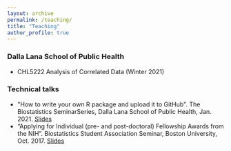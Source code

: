 ```yaml
---
layout: archive
permalink: /teaching/
title: "Teaching"
author_profile: true
---
```


### Dalla Lana School of Public Health

- CHL5222 Analysis of Correlated Data (Winter 2021) 


### Technical talks

- "How to write your own R package and upload it to GitHub". The Biostatistics SeminarSeries, Dalla Lana School of Public Health, Jan. 2021. [Slides](https://rpubs.com/ayamitani/rpackage)
- “Applying for Individual (pre- and post-doctoral) Fellowship Awards from the NIH”. Biostatistics Student Association Seminar, Boston University, Oct. 2017. [Slides](http://ayamitani.github.io/files/F31slides.pdf)

